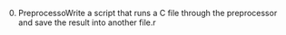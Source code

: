 0. PreprocessoWrite a script that runs a C file through the preprocessor and save the result into another file.r
